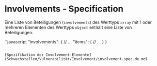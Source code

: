 # Involvements - Specification

Eine Liste von Beteiligungen (`involvements`) des Werttyps `array` mit 1 oder mehreren Elementen des Werttyps `object` enthält eine Liste von Beteiligungen.

``javascript
"involvements": {
  // ...
  "items": {
    // ...
  }
}
```

[Spezifikation der Involvement-Elemente](Schwachstellen/Vulnerabilität/Involvement/involvement-spec.de.md)